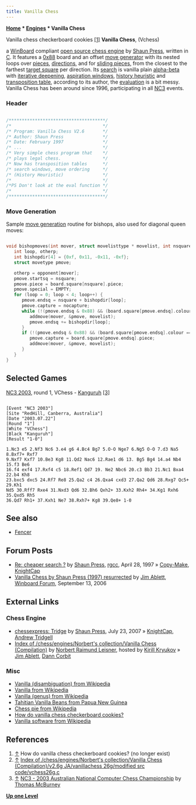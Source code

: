 ```yaml
---
title: Vanilla Chess
---
```

**[Home](Home "Home") \* [Engines](Engines "Engines") \* Vanilla Chess**



 [](File:Vanillachesscookies.jpg) Vanilla chess checkerboard cookies <a id="cite-note-1" href="#cite-ref-1">[1]</a> 
**Vanilla Chess**, (Vchess)  

a [WinBoard](WinBoard "WinBoard") compliant [open source chess engine](Category:Open_Source "Category:Open Source") by [Shaun Press](Shaun_Press "Shaun Press"), written in [C](C "C"). It features a [0x88](0x88 "0x88") board and an offset [move generator](Move_Generation "Move Generation") with its nested loops over [pieces](Pieces "Pieces"), [directions](Direction "Direction"), and for [sliding pieces](Sliding_Pieces "Sliding Pieces"), from the closest to the farthest [target square](Target_Square "Target Square") per direction. Its [search](Search "Search") is vanilla plain [alpha-beta](Alpha-Beta "Alpha-Beta") with [iterative deepening](Iterative_Deepening "Iterative Deepening"), [aspiration windows](Aspiration_Windows "Aspiration Windows"), [history heuristic](History_Heuristic "History Heuristic") and [transposition table](Transposition_Table "Transposition Table"), according to its author, the [evaluation](Evaluation "Evaluation") is a bit messy. Vanilla Chess has been around since 1996, participating in all [NC3](Australasian_National_Computer_Chess_Championship "Australasian National Computer Chess Championship") events.



### Header



```C++

/*************************************/
/*                                   */
/* Program: Vanilla Chess V2.6       */
/* Author: Shaun Press               */
/* Date: February 1997               */
/* ...                               */
/* Very simple chess program that    */
/* plays legal chess.                */
/* Now has transposition tables      */
/* search windows, move ordering     */
/* (History Heuristic)               */
/*                                   */
/*PS Don't look at the eval function */
/*                                   */
/*************************************/

```





### Move Generation


Sample [move generation](Move_Generation "Move Generation") routine for bishops, also used for diagonal queen moves:




```C++

void bishopmoves(int mover, struct movelisttype * movelist, int nsquare) {
   int loop, otherp;
   int bishopdir[4] = {0xf, 0x11, -0x11, -0xf};
   struct movetype pmove;

   otherp = opponent[mover];
   pmove.startsq = nsquare;
   pmove.piece = board.square[nsquare].piece;
   pmove.special = EMPTY;
   for (loop = 0; loop < 4; loop++) {
      pmove.endsq = nsquare + bishopdir[loop];
      pmove.capture = nocapture;
      while (!(pmove.endsq & 0x88) && (board.square[pmove.endsq].colour == EMPTY)) {
         addmove(mover, &pmove, movelist);
         pmove.endsq += bishopdir[loop];
      }
      if (!(pmove.endsq & 0x88) && (board.square[pmove.endsq].colour == otherp)) {
         pmove.capture = board.square[pmove.endsq].piece;
         addmove(mover, &pmove, movelist);
      }
   }
}

```

## Selected Games


[NC3 2003](NC3_2003 "NC3 2003"), round 1, VChess - [Kanguruh](Kanguruh "Kanguruh") <a id="cite-note-3" href="#cite-ref-3">[3]</a>




```

[Event "NC3 2003"]
[Site "RedHill, Canberra, Australia"]
[Date "2003.07.22"]
[Round "1"]
[White "VChess"]
[Black "Kanguruh"]
[Result "1-0"]

1.Nc3 e5 2.Nf3 Nc6 3.e4 g6 4.Bc4 Bg7 5.O-O Nge7 6.Ng5 O-O 7.d3 Na5 8.Bxf7+ Rxf7 
9.Nxf7 Kxf7 10.Be3 Kg8 11.Qd2 Nac6 12.Rae1 d6 13. Bg5 Bg4 14.a4 Nb4 15.f3 Be6 
16.f4 exf4 17.Rxf4 c5 18.Ref1 Qd7 19. Ne2 Nbc6 20.c3 Bb3 21.Nc1 Bxa4 22.b4 Kh8 
23.bxc5 dxc5 24.Rf7 Re8 25.Qa2 c4 26.Qxa4 cxd3 27.Qa2 Qd6 28.Rxg7 Qc5+ 29.Kh1 
Nd5 30.Rff7 Rxe4 31.Nxd3 Qd6 32.Bh6 Qxh2+ 33.Kxh2 Rh4+ 34.Kg1 Rxh6 35.Qxd5 Rh5 
36.Qd7 Rh1+ 37.Kxh1 Ne7 38.Rxh7+ Kg8 39.Qe8+ 1-0

```

## See also


* [Fencer](Fencer "Fencer")


## Forum Posts


* [Re: cheaper search ?](https://groups.google.com/group/rec.games.chess.computer/msg/730c03a83bf92807) by [Shaun Press](Shaun_Press "Shaun Press"), [rgcc](Computer_Chess_Forums "Computer Chess Forums"), April 28, 1997 » [Copy-Make](Copy-Make "Copy-Make"), [KnightCap](KnightCap "KnightCap")
* [Vanilla Chess by Shaun Press (1997) resurrected](http://www.open-aurec.com/wbforum/viewtopic.php?f=2&t=5583) by [Jim Ablett](Jim_Ablett "Jim Ablett"), [Winboard Forum](Computer_Chess_Forums "Computer Chess Forums"), September 13, 2006


## External Links


### Chess Engine


* [chessexpress: Tridge](http://chessexpress.blogspot.de/2007/07/tridge.html) by [Shaun Press](Shaun_Press "Shaun Press"), July 23, 2007 » [KnightCap](KnightCap "KnightCap"), [Andrew Tridgell](Andrew_Tridgell "Andrew Tridgell")
* [Index of /chess/engines/Norbert's collection/Vanilla Chess (Compilation)](http://kirr.homeunix.org/chess/engines/Norbert%27s%20collection/Vanilla%20Chess%20%28Compilation%29/) by [Norbert Raimund Leisner](Norbert_Raimund_Leisner "Norbert Raimund Leisner"), hosted by [Kirill Kryukov](Kirill_Kryukov "Kirill Kryukov") » [Jim Ablett](Jim_Ablett "Jim Ablett"), [Dann Corbit](Dann_Corbit "Dann Corbit")


### Misc


* [Vanilla (disambiguation) from Wikipedia](https://en.wikipedia.org/wiki/Vanilla_%28disambiguation%29)
* [Vanilla from Wikipedia](https://en.wikipedia.org/wiki/Vanilla)
* [Vanilla (genus) from Wikipedia](https://en.wikipedia.org/wiki/Vanilla_%28genus%29)
* [Tahitian Vanilla Beans from Papua New Guinea](http://www.beanilla.com/tahitian-vanilla-beans-png-1)
* [Chess pie from Wikipedia](https://en.wikipedia.org/wiki/Chess_pie)
* [How do vanilla chess checkerboard cookies?](http://test.zhaoxinpeng.com/viewjy.php?id=a948d651b34ca30a2dcd2e18)
* [Vanilla software from Wikipedia](https://en.wikipedia.org/wiki/Vanilla_software)


## References


1. <a id="cite-ref-1" href="#cite-note-1">↑</a> How do vanilla chess checkerboard cookies? (no longer exist)
2. <a id="cite-ref-2" href="#cite-note-2">↑</a> [Index of /chess/engines/Norbert's collection/Vanilla Chess (Compilation)/v2.6g JA/vanillachess 26g/modified src code/vchess26g.c](http://kirr.homeunix.org/chess/engines/Norbert%27s%20collection/Vanilla%20Chess%20%28Compilation%29/v2.6g%20JA/vanillachess%2026g/modified%20src%20code/)
3. <a id="cite-ref-3" href="#cite-note-3">↑</a> [NC3 - 2003 Australian National Computer Chess Championship](http://home.pacific.net.au/%7Etommyinoz/nc3.html) by [Thomas McBurney](Thomas_McBurney "Thomas McBurney")

**[Up one Level](Engines "Engines")**







 

